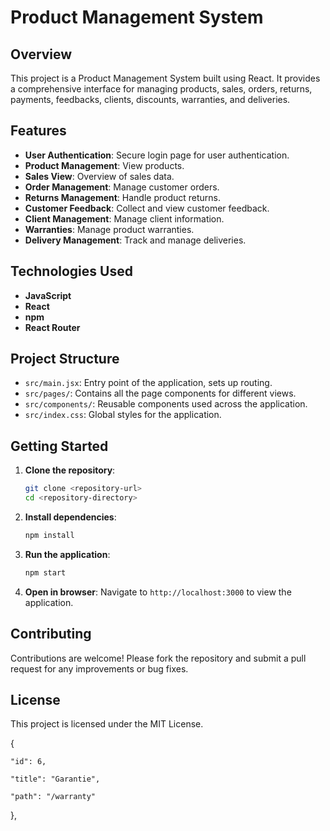 # Product Management System

## Overview

This project is a Product Management System built using React. It provides a comprehensive interface for managing products, sales, orders, returns, payments, feedbacks, clients, discounts, warranties, and deliveries.

## Features

- **User Authentication**: Secure login page for user authentication.
- **Product Management**: View products.
- **Sales View**: Overview of sales data.
- **Order Management**: Manage customer orders.
- **Returns Management**: Handle product returns.
- **Customer Feedback**: Collect and view customer feedback.
- **Client Management**: Manage client information.
- **Warranties**: Manage product warranties.
- **Delivery Management**: Track and manage deliveries.

## Technologies Used

- **JavaScript**
- **React**
- **npm**
- **React Router**

## Project Structure

- `src/main.jsx`: Entry point of the application, sets up routing.
- `src/pages/`: Contains all the page components for different views.
- `src/components/`: Reusable components used across the application.
- `src/index.css`: Global styles for the application.

## Getting Started

1. **Clone the repository**:

   ```bash
   git clone <repository-url>
   cd <repository-directory>
   ```
2. **Install dependencies**:

   ```bash
   npm install
   ```
3. **Run the application**:

   ```bash
   npm start
   ```
4. **Open in browser**:
   Navigate to `http://localhost:3000` to view the application.

## Contributing

Contributions are welcome! Please fork the repository and submit a pull request for any improvements or bug fixes.

## License

This project is licensed under the MIT License.


  {

    "id": 6,

    "title": "Garantie",

    "path": "/warranty"

  },
